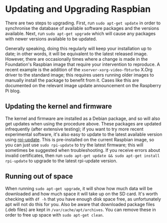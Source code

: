 # Updating and Upgrading Raspbian

There are two steps to upgrading. First, run `sudo apt-get update` in order to synchronise the database of available software packages and the versions available. Next, run `sudo apt-get upgrade` which will cause any packages with newer versions available to be updated.

Generally speaking, doing this regularly will keep your installation up to date; in other words, it will be equivalent to the latest released image. However, there are occasionally times where a change is made in the Foundation's Raspbian image that require your intervention to reproduce. A recent example is the addition of the `xserver-xorg-video-fbturbo` X.Org driver to the standard image; this requires users running older images to manually install the package to benefit from it. Cases like this are documented on the relevant image update announcement on the Raspberry Pi blog.

## Updating the kernel and firmware

The kernel and firmware are installed as a Debian package, and so will also get updates when using the procedure above. These packages are updated infrequently (after extensive testing); if you want to try more recent experimental software, it's also easy to update to the latest available version using [rpi-update](https://github.com/Hexxeh/rpi-update). This is pre-installed on the current Raspbian image, so you can just use `sudo rpi-update` to try the latest firmware; this will sometimes be suggested when troubleshooting. If you receive errors about invalid certificates, then run `sudo apt-get update && sudo apt-get install rpi-update` to upgrade to the latest rpi-update version.

## Running out of space

When running `sudo apt-get upgrade`, it will show how much data will be downloaded and how much space it will take up on the SD card. It's worth checking with `df -h` that you have enough disk space free, as unfortunately apt will not do this for you. Also be aware that downloaded package files (.deb files) are kept in `/var/cache/apt/archives`. You can remove these in order to free up space with `sudo apt-get clean`.
